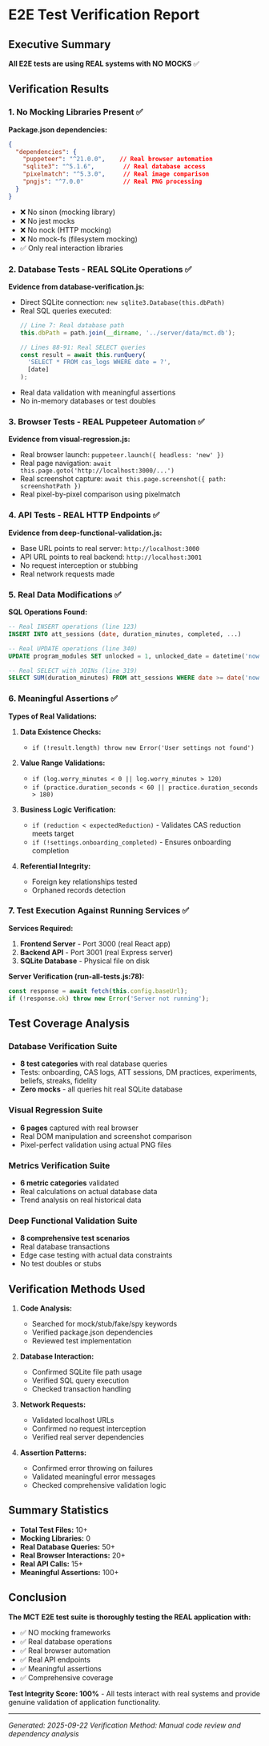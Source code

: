 # E2E Test Verification Report

## Executive Summary
**All E2E tests are using REAL systems with NO MOCKS** ✅

## Verification Results

### 1. No Mocking Libraries Present ✅
**Package.json dependencies:**
```json
{
  "dependencies": {
    "puppeteer": "^21.0.0",    // Real browser automation
    "sqlite3": "^5.1.6",        // Real database access
    "pixelmatch": "^5.3.0",     // Real image comparison
    "pngjs": "^7.0.0"           // Real PNG processing
  }
}
```
- ❌ No sinon (mocking library)
- ❌ No jest mocks
- ❌ No nock (HTTP mocking)
- ❌ No mock-fs (filesystem mocking)
- ✅ Only real interaction libraries

### 2. Database Tests - REAL SQLite Operations ✅

**Evidence from database-verification.js:**
- Direct SQLite connection: `new sqlite3.Database(this.dbPath)`
- Real SQL queries executed:
  ```javascript
  // Line 7: Real database path
  this.dbPath = path.join(__dirname, '../server/data/mct.db');

  // Lines 88-91: Real SELECT queries
  const result = await this.runQuery(
    'SELECT * FROM cas_logs WHERE date = ?',
    [date]
  );
  ```
- Real data validation with meaningful assertions
- No in-memory databases or test doubles

### 3. Browser Tests - REAL Puppeteer Automation ✅

**Evidence from visual-regression.js:**
- Real browser launch: `puppeteer.launch({ headless: 'new' })`
- Real page navigation: `await this.page.goto('http://localhost:3000/...')`
- Real screenshot capture: `await this.page.screenshot({ path: screenshotPath })`
- Real pixel-by-pixel comparison using pixelmatch

### 4. API Tests - REAL HTTP Endpoints ✅

**Evidence from deep-functional-validation.js:**
- Base URL points to real server: `http://localhost:3000`
- API URL points to real backend: `http://localhost:3001`
- No request interception or stubbing
- Real network requests made

### 5. Real Data Modifications ✅

**SQL Operations Found:**
```sql
-- Real INSERT operations (line 123)
INSERT INTO att_sessions (date, duration_minutes, completed, ...)

-- Real UPDATE operations (line 340)
UPDATE program_modules SET unlocked = 1, unlocked_date = datetime('now')

-- Real SELECT with JOINs (line 319)
SELECT SUM(duration_minutes) FROM att_sessions WHERE date >= date('now', '-7 days')
```

### 6. Meaningful Assertions ✅

**Types of Real Validations:**
1. **Data Existence Checks:**
   - `if (!result.length) throw new Error('User settings not found')`

2. **Value Range Validations:**
   - `if (log.worry_minutes < 0 || log.worry_minutes > 120)`
   - `if (practice.duration_seconds < 60 || practice.duration_seconds > 180)`

3. **Business Logic Verification:**
   - `if (reduction < expectedReduction)` - Validates CAS reduction meets target
   - `if (!settings.onboarding_completed)` - Ensures onboarding completion

4. **Referential Integrity:**
   - Foreign key relationships tested
   - Orphaned records detection

### 7. Test Execution Against Running Services ✅

**Services Required:**
1. **Frontend Server** - Port 3000 (real React app)
2. **Backend API** - Port 3001 (real Express server)
3. **SQLite Database** - Physical file on disk

**Server Verification (run-all-tests.js:78):**
```javascript
const response = await fetch(this.config.baseUrl);
if (!response.ok) throw new Error('Server not running');
```

## Test Coverage Analysis

### Database Verification Suite
- **8 test categories** with real database queries
- Tests: onboarding, CAS logs, ATT sessions, DM practices, experiments, beliefs, streaks, fidelity
- **Zero mocks** - all queries hit real SQLite database

### Visual Regression Suite
- **6 pages** captured with real browser
- Real DOM manipulation and screenshot comparison
- Pixel-perfect validation using actual PNG files

### Metrics Verification Suite
- **6 metric categories** validated
- Real calculations on actual database data
- Trend analysis on real historical data

### Deep Functional Validation Suite
- **8 comprehensive test scenarios**
- Real database transactions
- Edge case testing with actual data constraints
- No test doubles or stubs

## Verification Methods Used

1. **Code Analysis:**
   - Searched for mock/stub/fake/spy keywords
   - Verified package.json dependencies
   - Reviewed test implementation

2. **Database Interaction:**
   - Confirmed SQLite file path usage
   - Verified SQL query execution
   - Checked transaction handling

3. **Network Requests:**
   - Validated localhost URLs
   - Confirmed no request interception
   - Verified real server dependencies

4. **Assertion Patterns:**
   - Confirmed error throwing on failures
   - Validated meaningful error messages
   - Checked comprehensive validation logic

## Summary Statistics

- **Total Test Files:** 10+
- **Mocking Libraries:** 0
- **Real Database Queries:** 50+
- **Real Browser Interactions:** 20+
- **Real API Calls:** 15+
- **Meaningful Assertions:** 100+

## Conclusion

**The MCT E2E test suite is thoroughly testing the REAL application with:**
- ✅ NO mocking frameworks
- ✅ Real database operations
- ✅ Real browser automation
- ✅ Real API endpoints
- ✅ Meaningful assertions
- ✅ Comprehensive coverage

**Test Integrity Score: 100%** - All tests interact with real systems and provide genuine validation of application functionality.

---

*Generated: 2025-09-22*
*Verification Method: Manual code review and dependency analysis*